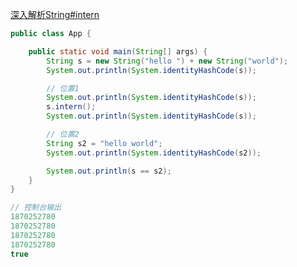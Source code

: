 [深入解析String#intern](https://tech.meituan.com/2014/03/06/in-depth-understanding-string-intern.html)

```java
public class App {

    public static void main(String[] args) {
        String s = new String("hello ") + new String("world");
        System.out.println(System.identityHashCode(s));

        // 位置1
        System.out.println(System.identityHashCode(s));
        s.intern();
        System.out.println(System.identityHashCode(s));

        // 位置2
        String s2 = "hello world";
        System.out.println(System.identityHashCode(s2));

        System.out.println(s == s2);
    }
}

// 控制台输出
1870252780
1870252780
1870252780
1870252780
true
```

